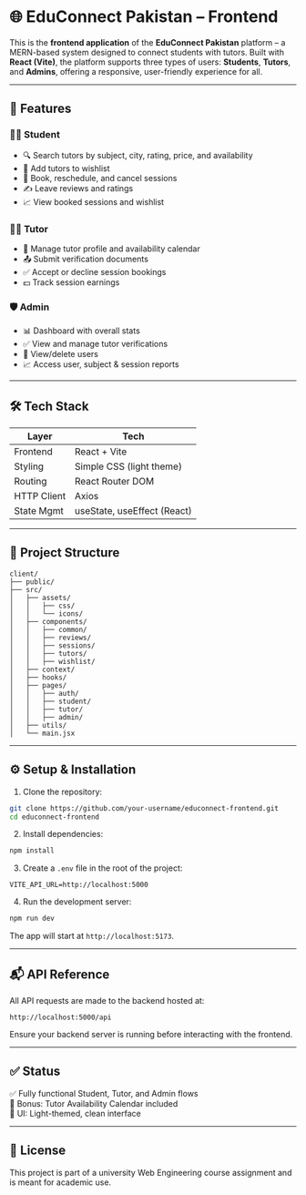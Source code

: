 # 🌐 EduConnect Pakistan – Frontend

This is the **frontend application** of the **EduConnect Pakistan** platform – a MERN-based system designed to connect students with tutors. Built with **React (Vite)**, the platform supports three types of users: **Students**, **Tutors**, and **Admins**, offering a responsive, user-friendly experience for all.

---

## 🚀 Features

### 👨‍🎓 Student
- 🔍 Search tutors by subject, city, rating, price, and availability
- 📌 Add tutors to wishlist
- 📅 Book, reschedule, and cancel sessions
- ✍️ Leave reviews and ratings
- 📈 View booked sessions and wishlist

### 👨‍🏫 Tutor
- 📝 Manage tutor profile and availability calendar
- 📤 Submit verification documents
- ✅ Accept or decline session bookings
- 💵 Track session earnings

### 🛡️ Admin
- 📊 Dashboard with overall stats
- ✅ View and manage tutor verifications
- 👥 View/delete users
- 📈 Access user, subject & session reports

---

## 🛠️ Tech Stack

| Layer        | Tech                        |
|--------------|-----------------------------|
| Frontend     | React + Vite                |
| Styling      | Simple CSS (light theme)    |
| Routing      | React Router DOM            |
| HTTP Client  | Axios                       |
| State Mgmt   | useState, useEffect (React) |

---

## 📁 Project Structure

```
client/
├── public/
├── src/
│   ├── assets/
│   │   ├── css/
│   │   └── icons/
│   ├── components/
│   │   ├── common/
│   │   ├── reviews/
│   │   ├── sessions/
│   │   ├── tutors/
│   │   ├── wishlist/
│   ├── context/
│   ├── hooks/
│   ├── pages/
│   │   ├── auth/
│   │   ├── student/
│   │   ├── tutor/
│   │   ├── admin/
│   ├── utils/
│   └── main.jsx
```

---

## ⚙️ Setup & Installation

1. Clone the repository:

```bash
git clone https://github.com/your-username/educonnect-frontend.git
cd educonnect-frontend
```

2. Install dependencies:

```bash
npm install
```

3. Create a `.env` file in the root of the project:

```env
VITE_API_URL=http://localhost:5000
```

4. Run the development server:

```bash
npm run dev
```

The app will start at `http://localhost:5173`.

---

## 📬 API Reference

All API requests are made to the backend hosted at:

```
http://localhost:5000/api
```

Ensure your backend server is running before interacting with the frontend.

---

## ✅ Status

✅ Fully functional Student, Tutor, and Admin flows  
🚀 Bonus: Tutor Availability Calendar included  
📌 UI: Light-themed, clean interface

---

## 📄 License

This project is part of a university Web Engineering course assignment and is meant for academic use.